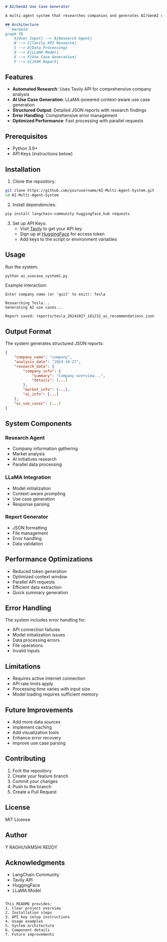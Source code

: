 ```markdown
# AI/GenAI Use Case Generator

A multi-agent system that researches companies and generates AI/GenAI use cases using LLaMA model and Tavily API. Developed by Y RAGHUVAMSHI REDDY.

## Architecture
```mermaid
graph TD
    A[User Input] --> B[Research Agent]
    B --> C[Tavily API Research]
    C --> D[Data Processing]
    D --> E[LLaMA Model]
    E --> F[Use Case Generation]
    F --> G[JSON Report]
```

## Features

- **Automated Research**: Uses Tavily API for comprehensive company analysis
- **AI Use Case Generation**: LLaMA-powered context-aware use case generation
- **Structured Output**: Detailed JSON reports with research findings
- **Error Handling**: Comprehensive error management
- **Optimized Performance**: Fast processing with parallel requests

## Prerequisites

- Python 3.9+
- API Keys (instructions below)

## Installation

1. Clone the repository:
```bash
git clone https://github.com/yourusername/AI-Multi-Agent-System.git
cd AI-Multi-Agent-System
```

2. Install dependencies:
```bash
pip install langchain-community huggingface_hub requests
```

3. Set up API Keys:
   - Visit [Tavily](https://tavily.com) to get your API key
   - Sign up at [HuggingFace](https://huggingface.co) for access token
   - Add keys to the script or environment variables

## Usage

Run the system:
```bash
python ai_usecase_system1.py
```

Example interaction:
```
Enter company name (or 'quit' to exit): Tesla

Researching Tesla...
Generating AI use cases...

Report saved: reports/tesla_20241027_181232_ai_recommendations.json
```

## Output Format

The system generates structured JSON reports:
```json
{
    "company_name": "company",
    "analysis_date": "2024-10-27",
    "research_data": {
        "company_info": {
            "summary": "Company overview...",
            "details": [...]
        },
        "market_info": {...},
        "ai_info": {...}
    },
    "ai_use_cases": [...]
}
```

## System Components

### Research Agent
- Company information gathering
- Market analysis
- AI initiatives research
- Parallel data processing

### LLaMA Integration
- Model initialization
- Context-aware prompting
- Use case generation
- Response parsing

### Report Generator
- JSON formatting
- File management
- Error handling
- Data validation

## Performance Optimizations

- Reduced token generation
- Optimized context window
- Parallel API requests
- Efficient data extraction
- Quick summary generation

## Error Handling

The system includes error handling for:
- API connection failures
- Model initialization issues
- Data processing errors
- File operations
- Invalid inputs

## Limitations

- Requires active internet connection
- API rate limits apply
- Processing time varies with input size
- Model loading requires sufficient memory

## Future Improvements

- Add more data sources
- Implement caching
- Add visualization tools
- Enhance error recovery
- Improve use case parsing

## Contributing

1. Fork the repository
2. Create your feature branch
3. Commit your changes
4. Push to the branch
5. Create a Pull Request

## License

MIT License

## Author

Y RAGHUVAMSHI REDDY

## Acknowledgments

- LangChain Community
- Tavily API
- HuggingFace
- LLaMA Model
```

This README provides:
1. Clear project overview
2. Installation steps
3. API key setup instructions
4. Usage examples
5. System architecture
6. Component details
7. Future improvements
